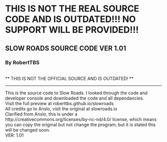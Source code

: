 # THIS IS NOT THE REAL SOURCE CODE AND IS OUTDATED!!! NO SUPPORT WILL BE PROVIDED!!!
## SLOW ROADS SOURCE CODE VER 1.01
### By RobertTBS
<br>
** THIS IS NOT THE OFFICIAL SOURCE AND IS OUTDATED! **
<hr>
This is the source code to Slow Roads. I looked through the code and developer console and downloaded the code and all dependancies.
<br>
Visit the full preview at roberttbs.github.io/slowroads
<br>
All credits go to Anslo, visit the original at slowroads.io
<br>
Clarified from Anslo, this is under a http://creativecommons.org/licenses/by-nc-nd/4.0/ license, which means you can copy the original but not change the program; but it is stated this will be changed soon. 
<br>
VER: 1.01
